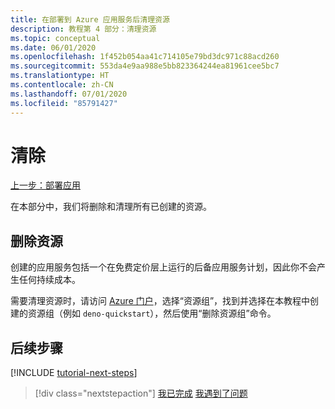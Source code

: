 ```yaml
---
title: 在部署到 Azure 应用服务后清理资源
description: 教程第 4 部分：清理资源
ms.topic: conceptual
ms.date: 06/01/2020
ms.openlocfilehash: 1f452b054aa41c714105e79bd3dc971c88acd260
ms.sourcegitcommit: 553da4e9aa988e5bb823364244ea81961cee5bc7
ms.translationtype: HT
ms.contentlocale: zh-CN
ms.lasthandoff: 07/01/2020
ms.locfileid: "85791427"
---
```

# <a name="clean-up"></a>清除

[上一步：部署应用](tutorial-visual-studio-code-azure-app-service-deno-03.md)

在本部分中，我们将删除和清理所有已创建的资源。

## <a name="remove-your-resources"></a>删除资源

创建的应用服务包括一个在免费定价层上运行的后备应用服务计划，因此你不会产生任何持续成本。

需要清理资源时，请访问 [Azure 门户](https://portal.azure.com)，选择“资源组”，找到并选择在本教程中创建的资源组（例如 `deno-quickstart`），然后使用“删除资源组”命令。

## <a name="next-steps"></a>后续步骤

[!INCLUDE [tutorial-next-steps](includes/tutorial-next-steps.md)]

> [!div class="nextstepaction"]
> [我已完成](node-howto-deploy-web-app.md) [我遇到了问题](https://www.research.net/r/PWZWZ52?tutorial=deno-deployment-azureappservice&step=clean-up-resources)
